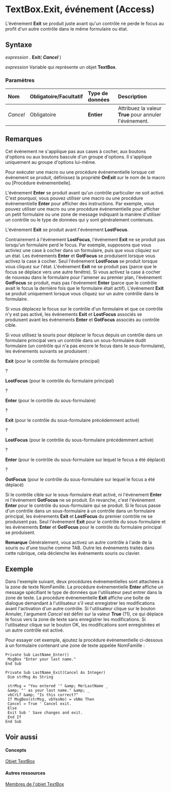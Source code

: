 
# TextBox.Exit, événement (Access)

L'événement  **Exit** se produit juste avant qu'un contrôle ne perde le focus au profit d'un autre contrôle dans le même formulaire ou état.
 


## Syntaxe

*expression* . **Exit**( ***Cancel*** )
 

 
*expression* Variable qui représente un objet **TextBox**.
 

 

### Paramètres



|**Nom**|**Obligatoire/Facultatif**|**Type de données**|**Description**|
|:-----|:-----|:-----|:-----|
| _Cancel_|Obligatoire|**Entier**|Attribuez la valeur  **True** pour annuler l'événement.|

## Remarques

Cet événement ne s'applique pas aux cases à cocher, aux boutons d'options ou aux boutons bascule d'un groupe d'options. Il s'applique uniquement au groupe d'options lui-même.
 

 
Pour exécuter une macro ou une procédure événementielle lorsque cet événement se produit, définissez la propriété  **OnExit** sur le nom de la macro ou [Procédure événementielle].
 

 
L'événement  **Enter** se produit avant qu'un contrôle particulier ne soit activé. C'est pourquoi, vous pouvez utiliser une macro ou une procédure événementielle **Enter** pour afficher des instructions. Par exemple, vous pouvez utiliser une macro ou une procédure événementielle pour afficher un petit formulaire ou une zone de message indiquant la manière d'utiliser un contrôle ou le type de données qui y sont généralement contenues.
 

 
L'événement  **Exit** se produit avant l'événement **LostFocus**.
 

 
Contrairement à l'événement  **LostFocus**, l'événement **Exit** ne se produit pas lorsqu'un formulaire perd le focus. Par exemple, supposons que vous activiez une case à cocher dans un formulaire, puis que vous cliquiez sur un état. Les événements **Enter** et **GotFocus** se produisent lorsque vous activez la case à cocher. Seul l'événement **LostFocus** se produit lorsque vous cliquez sur l'état. L'événement **Exit** ne se produit pas (parce que le focus se déplace vers une autre fenêtre). Si vous activez la case à cocher de nouveau dans le formulaire pour l'amener au premier plan, l'événement **GotFocus** se produit, mais pas l'événement **Enter** (parce que le contrôle avait le focus la dernière fois que le formulaire était actif). L'événement **Exit** se produit uniquement lorsque vous cliquez sur un autre contrôle dans le formulaire.
 

 
Si vous déplacez le focus sur le contrôle d'un formulaire et que ce contrôle n'y est pas activé, les événements  **Exit** et **LostFocus** associés se produisent avant les événements **Enter** et **GotFocus** associés au contrôle cible.
 

 
Si vous utilisez la souris pour déplacer le focus depuis un contrôle dans un formulaire principal vers un contrôle dans un sous-formulaire dudit formulaire (un contrôle qui n'a pas encore le focus dans le sous-formulaire), les événements suivants se produisent :
 

 
 **Exit** (pour le contrôle du formulaire principal)
 

 
?
 

 
 **LostFocus** (pour le contrôle du formulaire principal)
 

 
?
 

 
 **Enter** (pour le contrôle du sous-formulaire)
 

 
?
 

 
 **Exit** (pour le contrôle du sous-formulaire précédemment activé)
 

 
?
 

 
 **LostFocus** (pour le contrôle du sous-formulaire précédemment activé)
 

 
?
 

 
 **Enter** (pour le contrôle du sous-formulaire sur lequel le focus a été déplacé)
 

 
?
 

 
 **GotFocus** (pour le contrôle du sous-formulaire sur lequel le focus a été déplacé)
 

 
Si le contrôle cible sur le sous-formulaire était activé, ni l'événement  **Enter** ni l'événement **GotFocus** ne se produit. En revanche, c'est l'événement **Enter** pour le contrôle du sous-formulaire qui se produit. Si le focus passe d'un contrôle dans un sous-formulaire à un contrôle dans un formulaire principal, les événements **Exit** et **LostFocus** du premier contrôle ne se produisent pas. Seul l'événement **Exit** pour le contrôle du sous-formulaire et les événements **Enter** et **GotFocus** pour le contrôle du formulaire principal se produisent.
 

 

 **Remarque**  Généralement, vous activez un autre contrôle à l'aide de la souris ou d'une touche comme TAB. Outre les événements traités dans cette rubrique, cela déclenche les événements souris ou clavier.
 


## Exemple

Dans l'exemple suivant, deux procédures événementielles sont attachées à la zone de texte NomFamille. La procédure événementielle  **Enter** affiche un message spécifiant le type de données que l'utilisateur peut entrer dans la zone de texte. La procédure événementielle **Exit** affiche une boîte de dialogue demandant à l'utilisateur s'il veut enregistrer les modifications avant l'activation d'un autre contrôle. Si l'utilisateur clique sur le bouton Annuler, l'argument _Cancel_ est défini sur la valeur **True** (?1), ce qui déplace le focus vers la zone de texte sans enregistrer les modifications. Si l'utilisateur clique sur le bouton OK, les modifications sont enregistrées et un autre contrôle est activé.
 

 
Pour essayer cet exemple, ajoutez la procédure événementielle ci-dessous à un formulaire contenant une zone de texte appelée NomFamille :
 

 



```
Private Sub LastName_Enter() 
 MsgBox "Enter your last name." 
End Sub 
 
Private Sub LastName_Exit(Cancel As Integer) 
 Dim strMsg As String 
 
 strMsg = "You entered '" &amp; Me!LastName _ 
 &amp; "' as your last name." &amp; _ 
 vbCrLf &amp; "Is this correct?" 
 If MsgBox(strMsg, vbYesNo) = vbNo Then 
 Cancel = True ' Cancel exit. 
 Else 
 Exit Sub ' Save changes and exit. 
 End If 
End Sub
```


## Voir aussi


#### Concepts


 
[Objet TextBox](d74fbe9a-0d40-7d28-956f-a2bfd0cfee45.md)
#### Autres ressources


 
[Membres de l'objet TextBox](bb55abbc-902e-fc2d-bdff-063c55426cd0.md)